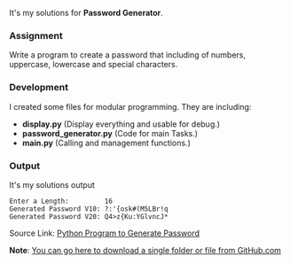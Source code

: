 It's my solutions for **Password Generator**.

### Assignment
Write a program to create a password that including of numbers, uppercase, lowercase and special characters.

### Development
I created some files for modular programming. They are including:
- **display.py** (Display everything and usable for debug.)
- **password_generator.py** (Code for main Tasks.)
- **main.py** (Calling  and  management functions.) 

### Output
It's my solutions output
```
Enter a Length:         16
Generated Password V10: ?:'{osk#(M5LBr!q
Generated Password V20: Q4>z{Ku:YGlvncJ*
```
 
Source Link:  [Python Program to Generate Password](https://thecleverprogrammer.com/2021/01/11/python-program-to-generate-password)

**Note**: [You can go here to download a single folder or file from GitHub.com](https://minhaskamal.github.io/DownGit/#/home)
